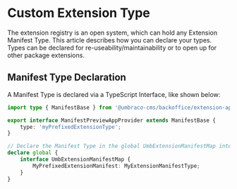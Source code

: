 # Custom Extension Type

The extension registry is an open system, which can hold any Extension Manifest Type. This article describes how you can declare your types.
Types can be declared for re-useability/maintainability or to open up for other package extensions.

## Manifest Type Declaration

A Manifest Type is declared via a TypeScript Interface, like shown below:

```typescript
import type { ManifestBase } from '@umbraco-cms/backoffice/extension-api';

export interface ManifestPreviewAppProvider extends ManifestBase {
    type: 'myPrefixedExtensionType';
}

// Declare the Manifest Type in the global UmbExtensionManifestMap interface:
declare global {
    interface UmbExtensionManifestMap {
        MyPrefixedExtensionManifest: MyExtensionManifestType;
    }
}
```

